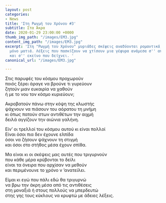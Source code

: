 ```yaml
---
layout: post
categories:
- News
title: 'Στη Ρωγμή του Χρόνου #3'
subtitle: Στα Άκρα
date: 2020-01-29 23:00:00 +0000
thumb_img_path: "/images/EM3.jpg"
content_img_path: "/images/EM3.jpg"
excerpt: 'Στη "Ρωγμή του Χρόνου" μυριάδες σκέψεις αναδύονται ρομαντικά, μέσα από μια
  μόνο ματιά. Λέξεις που πασκίζουν να χτίσουν μια γέφυρα ανάμεσα σ'' αυτό που μιλά
  και σ'' εκείνο που δείχνει. '
canonical_url: "/images/EM3.jpg"

---
```

Στις παρυφές του κόσμου προχωρούν  
ποιός ξέρει άραγε να βρούνε τι γυρεύουν  
ζητούν μιαν ευκαιρία να χαθούν  
ή με το νου τον κόσμο κυριεύουν;

Ακροβατούν πάνω στην κόψη της κλωστής  
ψάχνουν να πιάσουν του αόρατου τη μνήμη  
κι όπως πατούν στων αντιθέτων την αιχμή  
δειλά αγγίζουν την αιώνια γαλήνη.

Είν’ οι τρελλοί του κόσμου αυτού κι είναι πολλοί  
Είναι όσοι πια δεν έχουνε ελπίδα  
όσοι να ζήσουν ψάχνουν τη στιγμή  
και όσοι στο στήθος μέσα έχουν σπίθα.

Μα είναι κι οι σκέψεις μας αυτές που τριγυρνούν  
που κάθε μέρα κρύβονται το δείλι  
είναι τα όνειρα που αρχίσαν να μεθούν  
και περιμένουνε το χρόνο ν ’ανατείλει.

Είμαι κι εγώ που πάλι εδώ θα τριγυρνώ  
να βρω την άκρη μέσα από τις αντιθέσεις  
στη μοναξιά ή στους πολλούς να μπερδευτώ  
στης γης τους κύκλους να κρυφτώ με άδειες λέξεις.